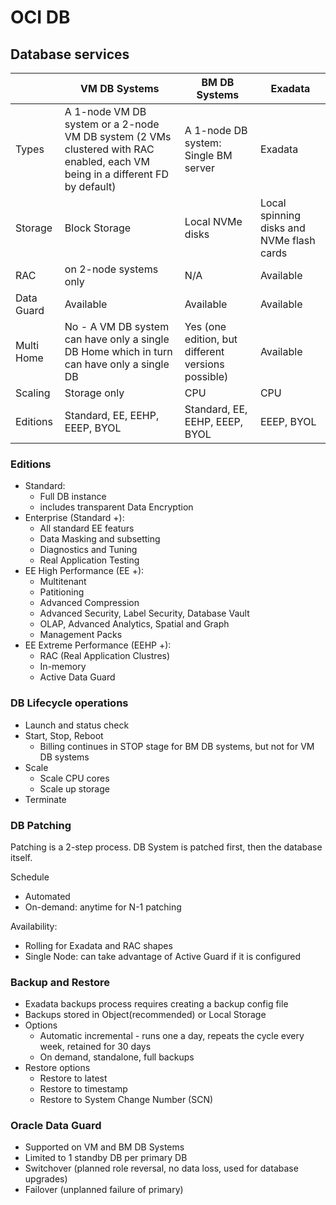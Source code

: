 # OCI DB



## Database services

|            | VM DB Systems                                                                                                                 | BM DB Systems                                      | Exadata                                   |
| ---------- | ----------------------------------------------------------------------------------------------------------------------------- | -------------------------------------------------- | ----------------------------------------- |
| Types      | A 1-node VM DB system or a 2-node VM DB system (2 VMs clustered with RAC enabled, each VM being in a different FD by default) | A 1-node DB system: Single BM server               | Exadata                                   |
| Storage    | Block Storage                                                                                                                 | Local NVMe disks                                   | Local spinning disks and NVMe flash cards |
| RAC        | on 2-node systems only                                                                                                        | N/A                                                | Available                                 |
| Data Guard | Available                                                                                                                     | Available                                          | Available                                 |
| Multi Home | No - A VM DB system can have only a single DB Home which in turn can have only a single DB                                    | Yes (one edition, but different versions possible) | Available                                 |
| Scaling    | Storage only                                                                                                                  | CPU                                                | CPU                                       |
| Editions   | Standard, EE, EEHP, EEEP, BYOL                                                                                                | Standard, EE, EEHP, EEEP, BYOL                     | EEEP, BYOL                                |

### Editions

* Standard:
  * Full DB instance
  * includes transparent Data Encryption
* Enterprise (Standard +):
  * All standard EE featurs
  * Data Masking and subsetting
  * Diagnostics and Tuning
  * Real Application Testing
* EE High Performance (EE +):
  * Multitenant
  * Patitioning
  * Advanced Compression
  * Advanced Security, Label Security, Database Vault
  * OLAP, Advanced Analytics, Spatial and Graph
  * Management Packs
* EE Extreme Performance (EEHP +):
  * RAC (Real Application Clustres)
  * In-memory
  * Active Data Guard

### DB Lifecycle operations

* Launch and status check
* Start, Stop, Reboot
  * Billing continues in STOP stage for BM DB systems, but not for VM DB systems
* Scale
  * Scale CPU cores
  * Scale up storage
* Terminate

### DB Patching

Patching is a 2-step process. DB System is patched first, then the database itself.

Schedule

* Automated
* On-demand: anytime for N-1 patching

Availability:

* Rolling for Exadata and RAC shapes
* Single Node: can take advantage of Active Guard if it is configured

### Backup and Restore

* Exadata backups process requires creating a backup config file
* Backups stored in Object(recommended) or Local Storage
* Options
  * Automatic incremental - runs one a day, repeats the cycle every week, retained for 30 days
  * On demand, standalone, full backups
* Restore options
  * Restore to latest
  * Restore to timestamp
  * Restore to System Change Number (SCN)

### Oracle Data Guard

* Supported on VM and BM DB Systems
* Limited to 1 standby DB per primary DB
* Switchover (planned role reversal, no data loss, used for database upgrades)
* Failover (unplanned failure of primary)
